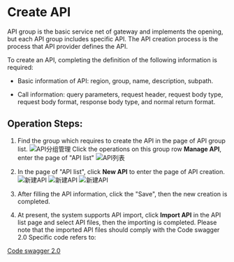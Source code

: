 # Create API

API group is the basic service net of gateway and implements the opening, but each API group includes specific API. The API creation process is the process that API provider defines the API.

To create an API, completing the definition of the following information is required:

* Basic information of API: region, group, name, description, subpath.

* Call information: query parameters, request header, request body type, request body format, response body type, and normal return format.



## Operation Steps:

1. Find the group which requires to create the API in the page of API group list.
 ![API分组管理](../../../../../image/Internet-Middleware/API-Gateway/API-1.png)
 Click the operations on this group row **Manage API**, enter the page of "API list"
 ![API列表](../../../../../image/Internet-Middleware/API-Gateway/API-2.png)

2. In the page of "API list", click **New API** to enter the page of API creation.
![新建API](../../../../../image/Internet-Middleware/API-Gateway/API-3.png)
![新建API](../../../../../image/Internet-Middleware/API-Gateway/API-4.png)
![新建API](../../../../../image/Internet-Middleware/API-Gateway/API-5.png)
   
3. After filling the API information, click the "Save", then the new creation is completed.

4. At present, the system supports API import, click **Import API** in the API list page and select API files, then the importing is completed. Please note that the imported API files should comply with the Code swagger 2.0 Specific code refers to:

[Code swagger 2.0](http://editor.swagger.io/)  



